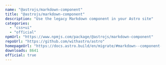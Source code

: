 ```yaml
---
name: "@astrojs/markdown-component"
title: "@astrojs/markdown-component"
description: "Use the legacy Markdown component in your Astro site"
categories:
  - "css+ui"
  - "official"
npmUrl: "https://www.npmjs.com/package/@astrojs/markdown-component"
repoUrl: "https://github.com/withastro/astro"
homepageUrl: "https://docs.astro.build/en/migrate/#markdown--component-removed"
downloads: 8641
official: true
---
```

